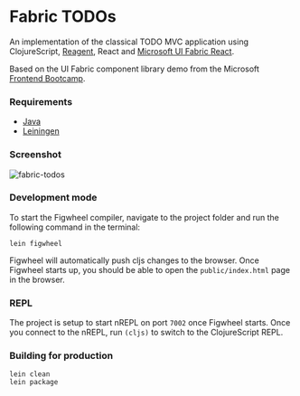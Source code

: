 # Fabric TODOs

An implementation of the classical TODO MVC application using ClojureScript, [Reagent](http://reagent-project.github.io/), React and [Microsoft UI Fabric React](https://developer.microsoft.com/en-us/fabric#/get-started).

Based on the UI Fabric component library demo from the Microsoft [Frontend Bootcamp](https://microsoft.github.io/frontend-bootcamp/step2-02/demo/).

### Requirements

* [Java](https://adoptopenjdk.net/)
* [Leiningen](https://leiningen.org/)

### Screenshot

![fabric-todos](https://user-images.githubusercontent.com/208068/58454194-825aff80-80d2-11e9-857a-1f2aedeb0898.png)

### Development mode

To start the Figwheel compiler, navigate to the project folder and run the following command in the terminal:

```
lein figwheel
```

Figwheel will automatically push cljs changes to the browser.
Once Figwheel starts up, you should be able to open the `public/index.html` page in the browser.

### REPL

The project is setup to start nREPL on port `7002` once Figwheel starts.
Once you connect to the nREPL, run `(cljs)` to switch to the ClojureScript REPL.

### Building for production

```
lein clean
lein package
```
